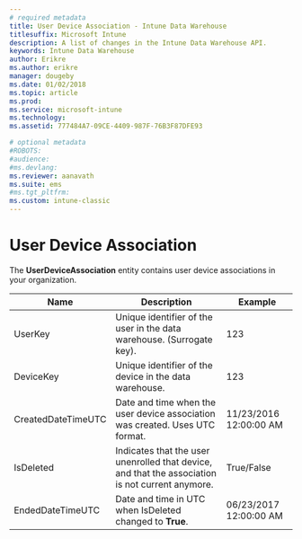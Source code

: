 ```yaml
---
# required metadata
title: User Device Association - Intune Data Warehouse
titlesuffix: Microsoft Intune 
description: A list of changes in the Intune Data Warehouse API.
keywords: Intune Data Warehouse
author: Erikre
ms.author: erikre
manager: dougeby
ms.date: 01/02/2018
ms.topic: article
ms.prod:
ms.service: microsoft-intune
ms.technology:
ms.assetid: 777484A7-09CE-4409-987F-76B3F87DFE93

# optional metadata
#ROBOTS:
#audience:
#ms.devlang:
ms.reviewer: aanavath
ms.suite: ems
#ms.tgt_pltfrm:
ms.custom: intune-classic
---
```

# User Device Association

The **UserDeviceAssociation** entity contains user device associations in your organization.


|        Name        |                                           Description                                            |        Example         |
|--------------------|--------------------------------------------------------------------------------------------------|------------------------|
|      UserKey       |              Unique identifier of the user in the data warehouse. (Surrogate key).               |          123           |
|     DeviceKey      |                      Unique identifier of the device in the data warehouse.                      |          123           |
| CreatedDateTimeUTC |           Date and time when the user device association was created. Uses UTC format.           | 11/23/2016 12:00:00 AM |
|     IsDeleted      | Indicates that the user unenrolled that device, and that the association is not current anymore. |       True/False       |
|  EndedDateTimeUTC  |              Date and time in UTC when IsDeleted changed to <strong>True</strong>.               | 06/23/2017 12:00:00 AM |

